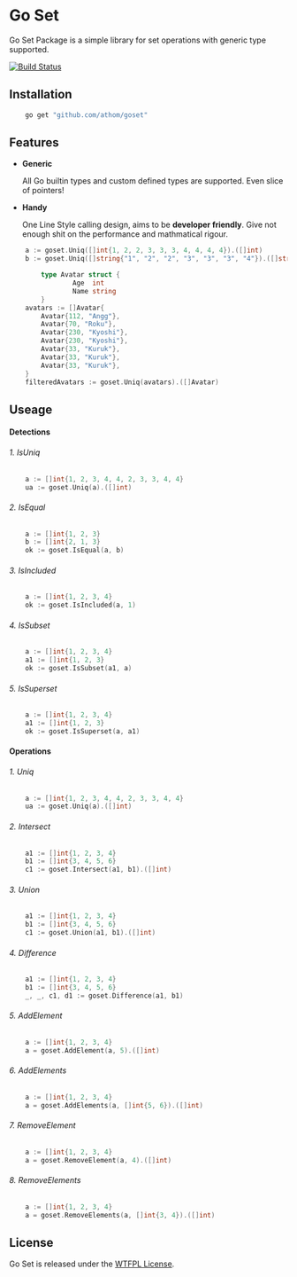 # Go Set

Go Set Package is a simple library for set operations with generic type supported.

[![Build Status](https://api.travis-ci.org/athom/goset.png?branch=master)](https://travis-ci.org/athom/goset)


## Installation

```bash
	go get "github.com/athom/goset"
```

## Features

- **Generic**

  All Go builtin types and custom defined types are supported.
  Even slice of pointers!

- **Handy**

  One Line Style calling design, aims to be **developer friendly**. 
  Give not enough shit on the performance and mathmatical rigour.


```go
	a := goset.Uniq([]int{1, 2, 2, 3, 3, 3, 4, 4, 4, 4}).([]int)
	b := goset.Uniq([]string{"1", "2", "2", "3", "3", "3", "4"}).([]string)

        type Avatar struct {
                Age  int
                Name string
        }
	avatars := []Avatar{
		Avatar{112, "Angg"},
		Avatar{70, "Roku"},
		Avatar{230, "Kyoshi"},
		Avatar{230, "Kyoshi"},
		Avatar{33, "Kuruk"},
		Avatar{33, "Kuruk"},
		Avatar{33, "Kuruk"},
	}
	filteredAvatars := goset.Uniq(avatars).([]Avatar)
```

## Useage

#### Detections

###### 1. IsUniq

```go
	a := []int{1, 2, 3, 4, 4, 2, 3, 3, 4, 4}
	ua := goset.Uniq(a).([]int)
```

###### 2. IsEqual

```go
	a := []int{1, 2, 3}
	b := []int{2, 1, 3}
	ok := goset.IsEqual(a, b)
```

###### 3. IsIncluded

```go
	a := []int{1, 2, 3, 4}
	ok := goset.IsIncluded(a, 1)
```

###### 4. IsSubset

```go
	a := []int{1, 2, 3, 4}
	a1 := []int{1, 2, 3}
	ok := goset.IsSubset(a1, a)
```

###### 5. IsSuperset

```go
	a := []int{1, 2, 3, 4}
	a1 := []int{1, 2, 3}
	ok := goset.IsSuperset(a, a1)
```


#### Operations

###### 1. Uniq

```go
	a := []int{1, 2, 3, 4, 4, 2, 3, 3, 4, 4}
	ua := goset.Uniq(a).([]int)
```

###### 2. Intersect 

```go
	a1 := []int{1, 2, 3, 4}
	b1 := []int{3, 4, 5, 6}
	c1 := goset.Intersect(a1, b1).([]int)
```

###### 3. Union

```go
	a1 := []int{1, 2, 3, 4}
	b1 := []int{3, 4, 5, 6}
	c1 := goset.Union(a1, b1).([]int)
```

###### 4. Difference

```go
	a1 := []int{1, 2, 3, 4}
	b1 := []int{3, 4, 5, 6}
	_, _, c1, d1 := goset.Difference(a1, b1)
```

###### 5. AddElement

```go
	a := []int{1, 2, 3, 4}
	a = goset.AddElement(a, 5).([]int)
```

###### 6. AddElements

```go
	a := []int{1, 2, 3, 4}
	a = goset.AddElements(a, []int{5, 6}).([]int)
```

###### 7. RemoveElement

```go
	a := []int{1, 2, 3, 4}
	a = goset.RemoveElement(a, 4).([]int)
```

###### 8. RemoveElements

```go
	a := []int{1, 2, 3, 4}
	a = goset.RemoveElements(a, []int{3, 4}).([]int)
```



## License

Go Set is released under the [WTFPL License](http://www.wtfpl.net/txt/copying).
